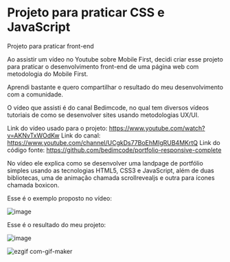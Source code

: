 # Projeto para praticar CSS e JavaScript
Projeto para praticar front-end

Ao assistir um vídeo no Youtube sobre Mobile First, decidi criar esse projeto para praticar o desenvolvimento front-end de uma página web com metodologia do Mobile First.

Aprendi bastante e quero compartilhar o resultado do meu desenvolvimento com a comunidade.

O vídeo que assisti é do canal Bedimcode, no qual tem diversos vídeos tutoriais de como se desenvolver sites usando metodologias UX/UI.

Link do vídeo usado para o projeto: https://www.youtube.com/watch?v=AKNvTxWOdKw
Link do canal: https://www.youtube.com/channel/UCgkDs77BoEhMIgRUB4MKrtQ
Link do código fonte: https://github.com/bedimcode/portfolio-responsive-complete

No vídeo ele explica como se desenvolver uma landpage de portfólio simples usando as tecnologias HTML5, CSS3 e JavaScript, além de duas bibliotecas, uma de animação chamada scrollrevealjs e outra para ícones chamada boxicon.

Esse é o exemplo proposto no vídeo:

![image](https://user-images.githubusercontent.com/14916078/169068319-c40d9e16-eb13-44d9-8b7f-e44de95f61a8.png)

Esse é o resultado do meu projeto:

![image](https://user-images.githubusercontent.com/14916078/169068491-18b2ad8c-5b81-42dc-ac29-9481377b938c.png)

![ezgif com-gif-maker](https://user-images.githubusercontent.com/14916078/169069977-a4ecc4b9-919b-4ca1-a2d6-159dd4461dcb.gif)

